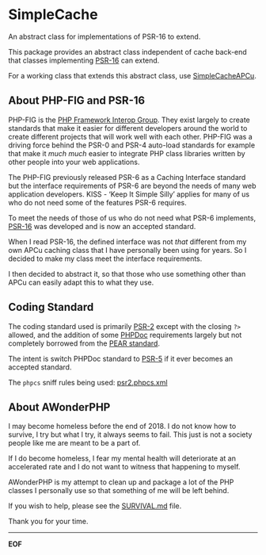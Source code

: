 SimpleCache
===========

An abstract class for implementations of PSR-16 to extend.

This package provides an abstract class independent of cache back-end that
classes implementing [PSR-16](https://www.php-fig.org/psr/psr-16/) can extend.

For a working class that extends this abstract class, use
[SimpleCacheAPCu](https://github.com/AliceWonderMiscreations/SimpleCacheAPCu).


About PHP-FIG and PSR-16
------------------------

PHP-FIG is the [PHP Framework Interop Group](https://www.php-fig.org/). They
exist largely to create standards that make it easier for different developers
around the world to create different projects that will work well with each
other. PHP-FIG was a driving force behind the PSR-0 and PSR-4 auto-load
standards for example that make it *much much* easier to integrate PHP class
libraries written by other people into your web applications.

The PHP-FIG previously released PSR-6 as a Caching Interface standard but the
interface requirements of PSR-6 are beyond the needs of many web application
developers. KISS - ‘Keep It Simple Silly’ applies for many of us who do not
need some of the features PSR-6 requires.

To meet the needs of those of us who do not need what PSR-6 implements,
[PSR-16](https://www.php-fig.org/psr/psr-16/) was developed and is now an
accepted standard.

When I read PSR-16, the defined interface was not *that* different from my
own APCu caching class that I have personally been using for years. So I
decided to make my class meet the interface requirements.

I then decided to abstract it, so that those who use something other than APCu
can easily adapt this to what they use.


Coding Standard
---------------

The coding standard used is primarily
[PSR-2](https://www.php-fig.org/psr/psr-2/) except with the closing `?>`
allowed, and the addition of some
[PHPDoc](https://en.wikipedia.org/wiki/PHPDoc) requirements largely but not
completely borrowed from the
[PEAR standard](http://pear.php.net/manual/en/standards.php).

The intent is switch PHPDoc standard to
[PSR-5](https://github.com/phpDocumentor/fig-standards/blob/master/proposed/phpdoc.md)
if it ever becomes an accepted standard.

The `phpcs` sniff rules being used: [psr2.phpcs.xml](psr2.phpcs.xml)


About AWonderPHP
----------------

I may become homeless before the end of 2018. I do not know how to survive, I
try but what I try, it always seems to fail. This just is not a society people
like me are meant to be a part of.

If I do become homeless, I fear my mental health will deteriorate at an
accelerated rate and I do not want to witness that happening to myself.

AWonderPHP is my attempt to clean up and package a lot of the PHP classes I
personally use so that something of me will be left behind.

If you wish to help, please see the [SURVIVAL.md](SURVIVAL.md) file.

Thank you for your time.


-------------------------------------------------
__EOF__